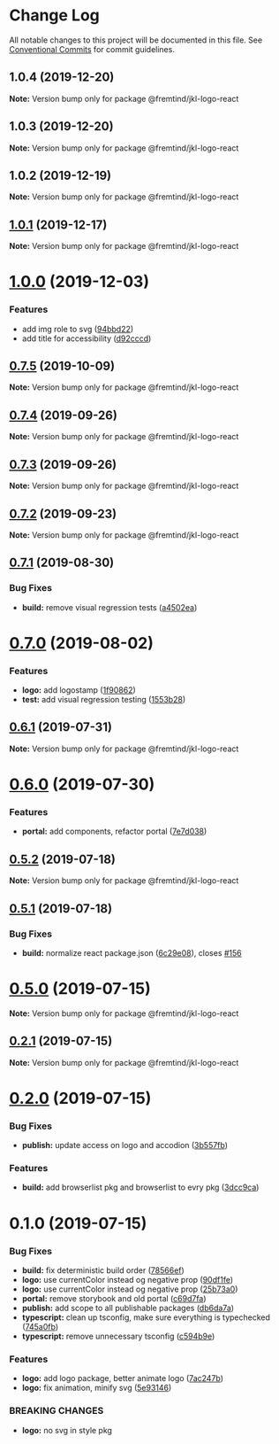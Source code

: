 # Change Log

All notable changes to this project will be documented in this file.
See [Conventional Commits](https://conventionalcommits.org) for commit guidelines.

## 1.0.4 (2019-12-20)

**Note:** Version bump only for package @fremtind/jkl-logo-react





## 1.0.3 (2019-12-20)

**Note:** Version bump only for package @fremtind/jkl-logo-react

## 1.0.2 (2019-12-19)

**Note:** Version bump only for package @fremtind/jkl-logo-react

## [1.0.1](https://github.com/fremtind/jokul/compare/@fremtind/jkl-logo-react@1.0.0...@fremtind/jkl-logo-react@1.0.1) (2019-12-17)

**Note:** Version bump only for package @fremtind/jkl-logo-react

# [1.0.0](https://github.com/fremtind/jokul/compare/@fremtind/jkl-logo-react@0.7.5...@fremtind/jkl-logo-react@1.0.0) (2019-12-03)

### Features

-   add img role to svg ([94bbd22](https://github.com/fremtind/jokul/commit/94bbd22041baec38eded605661737265d6b62474))
-   add title for accessibility ([d92cccd](https://github.com/fremtind/jokul/commit/d92cccd5530e647030337a28470565e62d66a4ff))

## [0.7.5](https://github.com/fremtind/jokul/compare/@fremtind/jkl-logo-react@0.7.4...@fremtind/jkl-logo-react@0.7.5) (2019-10-09)

**Note:** Version bump only for package @fremtind/jkl-logo-react

## [0.7.4](https://github.com/fremtind/jokul/compare/@fremtind/jkl-logo-react@0.7.3...@fremtind/jkl-logo-react@0.7.4) (2019-09-26)

**Note:** Version bump only for package @fremtind/jkl-logo-react

## [0.7.3](https://github.com/fremtind/jokul/compare/@fremtind/jkl-logo-react@0.7.2...@fremtind/jkl-logo-react@0.7.3) (2019-09-26)

**Note:** Version bump only for package @fremtind/jkl-logo-react

## [0.7.2](https://github.com/fremtind/jokul/compare/@fremtind/jkl-logo-react@0.7.1...@fremtind/jkl-logo-react@0.7.2) (2019-09-23)

**Note:** Version bump only for package @fremtind/jkl-logo-react

## [0.7.1](https://github.com/fremtind/jokul/compare/@fremtind/jkl-logo-react@0.7.0...@fremtind/jkl-logo-react@0.7.1) (2019-08-30)

### Bug Fixes

-   **build:** remove visual regression tests ([a4502ea](https://github.com/fremtind/jokul/commit/a4502ea))

# [0.7.0](https://github.com/fremtind/jokul/compare/@fremtind/jkl-logo-react@0.6.1...@fremtind/jkl-logo-react@0.7.0) (2019-08-02)

### Features

-   **logo:** add logostamp ([1f90862](https://github.com/fremtind/jokul/commit/1f90862))
-   **test:** add visual regression testing ([1553b28](https://github.com/fremtind/jokul/commit/1553b28))

## [0.6.1](https://github.com/fremtind/jokul/compare/@fremtind/jkl-logo-react@0.6.0...@fremtind/jkl-logo-react@0.6.1) (2019-07-31)

**Note:** Version bump only for package @fremtind/jkl-logo-react

# [0.6.0](https://github.com/fremtind/jokul/compare/@fremtind/jkl-logo-react@0.5.2...@fremtind/jkl-logo-react@0.6.0) (2019-07-30)

### Features

-   **portal:** add components, refactor portal ([7e7d038](https://github.com/fremtind/jokul/commit/7e7d038))

## [0.5.2](https://github.com/fremtind/jokul/compare/@fremtind/jkl-logo-react@0.5.1...@fremtind/jkl-logo-react@0.5.2) (2019-07-18)

**Note:** Version bump only for package @fremtind/jkl-logo-react

## [0.5.1](https://github.com/fremtind/jokul/compare/@fremtind/jkl-logo-react@0.5.0...@fremtind/jkl-logo-react@0.5.1) (2019-07-18)

### Bug Fixes

-   **build:** normalize react package.json ([6c29e08](https://github.com/fremtind/jokul/commit/6c29e08)), closes [#156](https://github.com/fremtind/jokul/issues/156)

# [0.5.0](https://github.com/fremtind/jokul/compare/@fremtind/jkl-logo-react@0.2.1...@fremtind/jkl-logo-react@0.5.0) (2019-07-15)

**Note:** Version bump only for package @fremtind/jkl-logo-react

## [0.2.1](https://github.com/fremtind/jokul/compare/@fremtind/jkl-logo-react@0.2.0...@fremtind/jkl-logo-react@0.2.1) (2019-07-15)

**Note:** Version bump only for package @fremtind/jkl-logo-react

# [0.2.0](https://github.com/fremtind/jokul/compare/@fremtind/jkl-logo-react@0.1.0...@fremtind/jkl-logo-react@0.2.0) (2019-07-15)

### Bug Fixes

-   **publish:** update access on logo and accodion ([3b557fb](https://github.com/fremtind/jokul/commit/3b557fb))

### Features

-   **build:** add browserlist pkg and browserlist to evry pkg ([3dcc9ca](https://github.com/fremtind/jokul/commit/3dcc9ca))

# 0.1.0 (2019-07-15)

### Bug Fixes

-   **build:** fix deterministic build order ([78566ef](https://github.com/fremtind/jokul/commit/78566ef))
-   **logo:** use currentColor instead og negative prop ([90df1fe](https://github.com/fremtind/jokul/commit/90df1fe))
-   **logo:** use currentColor instead og negative prop ([25b73a0](https://github.com/fremtind/jokul/commit/25b73a0))
-   **portal:** remove storybook and old portal ([c69d7fa](https://github.com/fremtind/jokul/commit/c69d7fa))
-   **publish:** add scope to all publishable packages ([db6da7a](https://github.com/fremtind/jokul/commit/db6da7a))
-   **typescript:** clean up tsconfig, make sure everything is typechecked ([745a0fb](https://github.com/fremtind/jokul/commit/745a0fb))
-   **typescript:** remove unnecessary tsconfig ([c594b9e](https://github.com/fremtind/jokul/commit/c594b9e))

### Features

-   **logo:** add logo package, better animate logo ([7ac247b](https://github.com/fremtind/jokul/commit/7ac247b))
-   **logo:** fix animation, minify svg ([5e93146](https://github.com/fremtind/jokul/commit/5e93146))

### BREAKING CHANGES

-   **logo:** no svg in style pkg

